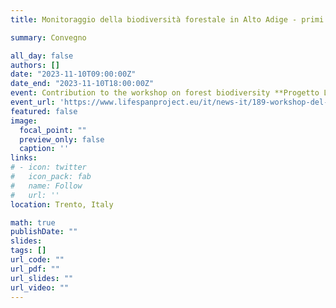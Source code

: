 ```yaml
---
title: Monitoraggio della biodiversità forestale in Alto Adige - primi risultati e prospettive

summary: Convegno

all_day: false
authors: []
date: "2023-11-10T09:00:00Z"
date_end: "2023-11-10T18:00:00Z"
event: Contribution to the workshop on forest biodiversity **Progetto LIFE SPAN ed altre esperienze. Selvicoltura, biodiversità e networking - a che punto siamo?**
event_url: 'https://www.lifespanproject.eu/it/news-it/189-workshop-del-progetto-life-span-a-trento/'
featured: false
image:
  focal_point: ""
  preview_only: false
  caption: ''
links:
# - icon: twitter
#   icon_pack: fab
#   name: Follow
#   url: ''
location: Trento, Italy

math: true
publishDate: ""
slides: 
tags: []
url_code: ""
url_pdf: ""
url_slides: ""
url_video: ""
---
```

